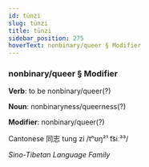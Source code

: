 ```yaml
---
id: tünzi
slug: tünzi
title: tünzi
sidebar_position: 275
hoverText: nonbinary/queer § Modifier
---
```


### nonbinary/queer § Modifier

**Verb**: to be nonbinary/queer(?)

**Noun**: nonbinaryness/queerness(?)

**Modifier**: nonbinary/queer(?)

Cantonese 同志 tung zi /tʰʊŋ²¹ t͡siː³³/

*Sino-Tibetan Language Family*